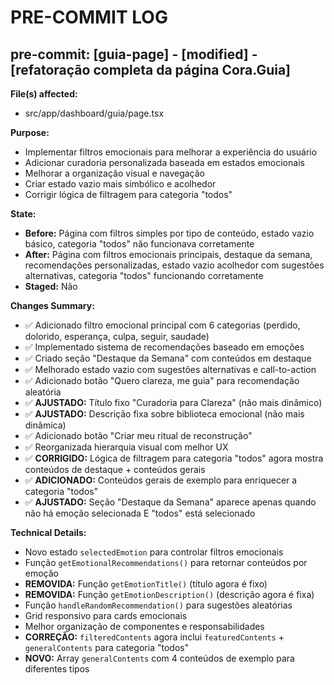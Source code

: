 # PRE-COMMIT LOG

## pre-commit: [guia-page] - [modified] - [refatoração completa da página Cora.Guia]

**File(s) affected:**

- src/app/dashboard/guia/page.tsx

**Purpose:**

- Implementar filtros emocionais para melhorar a experiência do usuário
- Adicionar curadoria personalizada baseada em estados emocionais
- Melhorar a organização visual e navegação
- Criar estado vazio mais simbólico e acolhedor
- Corrigir lógica de filtragem para categoria "todos"

**State:**

- **Before:** Página com filtros simples por tipo de conteúdo, estado vazio básico, categoria "todos" não funcionava corretamente
- **After:** Página com filtros emocionais principais, destaque da semana, recomendações personalizadas, estado vazio acolhedor com sugestões alternativas, categoria "todos" funcionando corretamente
- **Staged:** Não

**Changes Summary:**

- ✅ Adicionado filtro emocional principal com 6 categorias (perdido, dolorido, esperança, culpa, seguir, saudade)
- ✅ Implementado sistema de recomendações baseado em emoções
- ✅ Criado seção "Destaque da Semana" com conteúdos em destaque
- ✅ Melhorado estado vazio com sugestões alternativas e call-to-action
- ✅ Adicionado botão "Quero clareza, me guia" para recomendação aleatória
- ✅ **AJUSTADO:** Título fixo "Curadoria para Clareza" (não mais dinâmico)
- ✅ **AJUSTADO:** Descrição fixa sobre biblioteca emocional (não mais dinâmica)
- ✅ Adicionado botão "Criar meu ritual de reconstrução"
- ✅ Reorganizada hierarquia visual com melhor UX
- ✅ **CORRIGIDO:** Lógica de filtragem para categoria "todos" agora mostra conteúdos de destaque + conteúdos gerais
- ✅ **ADICIONADO:** Conteúdos gerais de exemplo para enriquecer a categoria "todos"
- ✅ **AJUSTADO:** Seção "Destaque da Semana" aparece apenas quando não há emoção selecionada E "todos" está selecionado

**Technical Details:**

- Novo estado `selectedEmotion` para controlar filtros emocionais
- Função `getEmotionalRecommendations()` para retornar conteúdos por emoção
- **REMOVIDA:** Função `getEmotionTitle()` (título agora é fixo)
- **REMOVIDA:** Função `getEmotionDescription()` (descrição agora é fixa)
- Função `handleRandomRecommendation()` para sugestões aleatórias
- Grid responsivo para cards emocionais
- Melhor organização de componentes e responsabilidades
- **CORREÇÃO:** `filteredContents` agora inclui `featuredContents` + `generalContents` para categoria "todos"
- **NOVO:** Array `generalContents` com 4 conteúdos de exemplo para diferentes tipos
